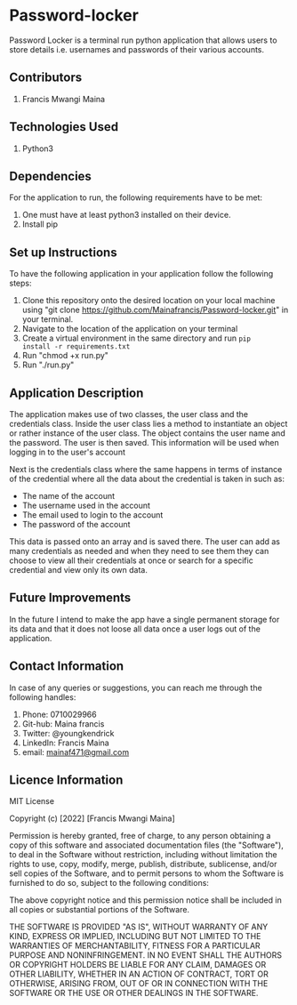 # Password-locker
Password Locker is a terminal run python application that allows users to store details i.e. usernames and passwords of their various accounts.

## Contributors
1. Francis Mwangi Maina

## Technologies Used
1. Python3


## Dependencies
For the application to run, the following requirements have to be met:
1. One must have at least python3 installed on their device.
2. Install pip

## Set up Instructions
To have the following application in your application follow the following steps:
1. Clone this repository onto the desired location on your local machine using "git clone https://github.com/Mainafrancis/Password-locker.git" in your terminal.
2. Navigate to the location of the application on your terminal
3. Create a virtual environment in the same directory and run <code>pip install -r requirements.txt</code>
4. Run "chmod +x run.py"
5. Run "./run.py"

## Application Description
The application makes use of two classes, the user class and the credentials class. Inside the user class lies a method to instantiate an object or rather instance of the user class. The object contains the user name and the password. The user is then saved. This information will be used when logging in to the user's account

Next is the credentials class where the same happens in terms of instance of the credential where all the data about the credential is taken in such as: 
- The name of the account
- The username used in the account
- The email used to login to the account
- The password of the account

This data is passed onto an array and is saved there. The user can add as many credentials as needed and when they need to see them they can choose to view all their credentials at once or search for a specific credential and view only its own data.

## Future Improvements
In the future I intend to make the app have a single permanent storage for its data and that it does not loose all data once a user logs out of the application.

## Contact Information
In case of any queries or suggestions, you can reach me through the following handles:
1. Phone: 0710029966
2. Git-hub: Maina francis
3. Twitter: @youngkendrick
4. LinkedIn: Francis Maina
5. email: mainaf471@gmail.com

## Licence Information
MIT License

Copyright (c) [2022] [Francis Mwangi Maina]

Permission is hereby granted, free of charge, to any person obtaining a copy
of this software and associated documentation files (the "Software"), to deal
in the Software without restriction, including without limitation the rights
to use, copy, modify, merge, publish, distribute, sublicense, and/or sell
copies of the Software, and to permit persons to whom the Software is
furnished to do so, subject to the following conditions:

The above copyright notice and this permission notice shall be included in all
copies or substantial portions of the Software.

THE SOFTWARE IS PROVIDED "AS IS", WITHOUT WARRANTY OF ANY KIND, EXPRESS OR
IMPLIED, INCLUDING BUT NOT LIMITED TO THE WARRANTIES OF MERCHANTABILITY,
FITNESS FOR A PARTICULAR PURPOSE AND NONINFRINGEMENT. IN NO EVENT SHALL THE
AUTHORS OR COPYRIGHT HOLDERS BE LIABLE FOR ANY CLAIM, DAMAGES OR OTHER
LIABILITY, WHETHER IN AN ACTION OF CONTRACT, TORT OR OTHERWISE, ARISING FROM,
OUT OF OR IN CONNECTION WITH THE SOFTWARE OR THE USE OR OTHER DEALINGS IN THE
SOFTWARE.
